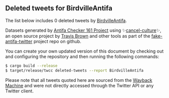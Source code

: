 ## Deleted tweets for BirdvilleAntifa

The list below includes 0 deleted tweets by
[BirdvilleAntifa](https://twitter.com/BirdvilleAntifa).



Datasets generated by [Antifa Checker 161 Project](https://twitter.com/antifacheck161) using ✨[cancel-culture](https://github.com/travisbrown/cancel-culture)✨, an open source project by 
[Travis Brown](https://twitter.com/travisbrown) and other tools as part of the 
[fake-antifa-twitter](https://github.com/antifacheck161/fake-antifa-twitter) project repo on github.

You can create your own updated version of this document by checking out and configuring the
repository and then running the following commands:

```bash
$ cargo build --release
$ target/release/twcc deleted-tweets --report BirdvilleAntifa
```

Please note that all tweets quoted here are sourced from the
[Wayback Machine](https://web.archive.org) and were not directly accessed through the Twitter API or
any Twitter client.

